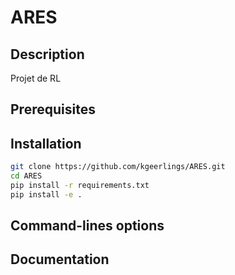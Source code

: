 # ARES

## Description

Projet de RL

## Prerequisites

## Installation

```bash
git clone https://github.com/kgeerlings/ARES.git
cd ARES
pip install -r requirements.txt
pip install -e .
```

## Command-lines options

## Documentation